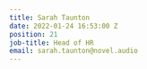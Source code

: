 ```yaml
---
title: Sarah Taunton
date: 2022-01-24 16:53:00 Z
position: 21
job-title: Head of HR
email: sarah.taunton@novel.audio
---
```


